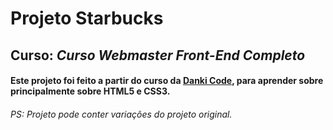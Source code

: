 # **Projeto Starbucks**

## Curso: *Curso Webmaster Front-End Completo*

#### Este projeto foi feito a partir do curso da [Danki Code](https://cursos.dankicode.com/), para aprender sobre principalmente sobre HTML5 e CSS3.

###### PS: Projeto pode conter variações do projeto original.
